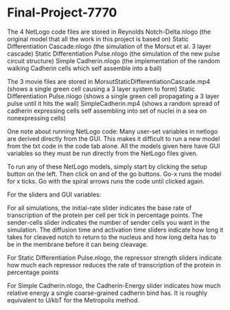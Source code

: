 # Final-Project-7770
The 4 NetLogo code files are stored in 
  Reynolds Notch-Delta.nlogo (the original model that all the work in this project is based on)
  Static Differentiation Cascade.nlogo (the simulation of the Morsut et al. 3 layer cascade)
  Static Differentiation Pulse.nlogo (the simulation of the new pulse circuit structure)
  Simple Cadherin.nlogo (the implementation of the random walking Cadherin cells which self assemble into a ball)
  
The 3 movie files are stored in
  MorsutStaticDifferentiationCascade.mp4 (shows a single green cell causing a 3 layer system to form)
  Static Differentiation Pulse.nlogo (shows a single green cell propagating a 3 layer pulse until it hits the wall)
  SimpleCadherin.mp4 (shows a random spread of cadherin expressing cells self assembling into set of nuclei in a sea on nonexpressing cells)
  
One note about running NetLogo code:
  Many user-set variables in netlogo are derived directly from the GUI. This makes it difficult to 
  run a new model from the txt code in the code tab alone. All the models given here have GUI variables
  so they must be run directly from the NetLogo files given.
  
  To run any of these NetLogo models, simply start by clicking the setup button on the left. Then click on and of the go buttons.
  Go-x runs the model for x ticks. Go with the spiral arrows runs the code until clicked again. 
  
  For the sliders and GUI variables:
  
  For all simulations, the initial-rate slider indicates the base rate of transcription of the protein per cell per tick in percentage points. The sender-cells slider indicates the number of sender cells you want in the simulation. The diffusion time and activation time sliders indicate how long it takes for cleaved notch to return to the nucleus and how long delta has to be in the membrane before it can being cleavage.
  
  For Static Differentiation Pulse.nlogo, the repressor strength sliders indicate how much each repressor reduces the rate of transcription of the protein in percentage points
  
  For Simple Cadherin.nlogo, the Cadherin-Energy slider indicates how much relative energy a single coarse-grained cadherin bind has. It is roughly equivalent to U/kbT for the Metropolis method.
